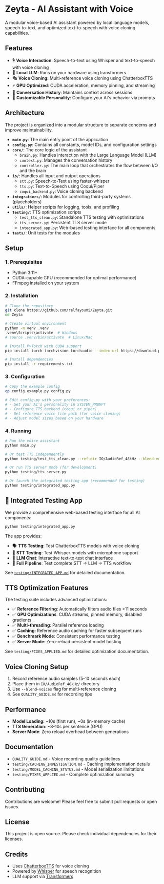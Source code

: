 # Zeyta - AI Assistant with Voice

A modular voice-based AI assistant powered by local language models, speech-to-text, and optimized text-to-speech with voice cloning capabilities.

## Features

- 🎙️ **Voice Interaction**: Speech-to-text using Whisper and text-to-speech with voice cloning
- 🧠 **Local LLM**: Runs on your hardware using transformers
- 🎭 **Voice Cloning**: Multi-reference voice cloning using ChatterboxTTS
- ⚡ **GPU Optimized**: CUDA acceleration, memory pinning, and streaming
- 📝 **Conversation History**: Maintains context across sessions
- 🎯 **Customizable Personality**: Configure your AI's behavior via prompts

## Architecture

The project is organized into a modular structure to separate concerns and improve maintainability.

- **`main.py`**: The main entry point of the application
- **`config.py`**: Contains all constants, model IDs, and configuration settings
- **`core/`**: The core logic of the assistant
  - `brain.py`: Handles interaction with the Large Language Model (LLM)
  - `context.py`: Manages the conversation history
  - `controller.py`: The main loop that orchestrates the flow between I/O and the brain
- **`io/`**: Handles all input and output operations
  - `stt.py`: Speech-to-Text using faster-whisper
  - `tts.py`: Text-to-Speech using Coqui/Piper
  - `coqui_backend.py`: Voice cloning backend
- **`integrations/`**: Modules for controlling third-party systems (placeholders)
- **`utils/`**: Helper scripts for logging, tools, and profiling
- **`testing/`**: TTS optimization scripts
  - `test_tts_clean.py`: Standalone TTS testing with optimizations
  - `tts_server.py`: Persistent TTS server mode
  - `integrated_app.py`: Web-based testing interface for all components
- **`tests/`**: Unit tests for the modules

## Setup

### 1. Prerequisites

- Python 3.11+
- CUDA-capable GPU (recommended for optimal performance)
- FFmpeg installed on your system

### 2. Installation

```bash
# Clone the repository
git clone https://github.com/relfayoumi/Zeyta.git
cd Zeyta

# Create virtual environment
python -m venv .venv
.venv\Scripts\activate  # Windows
# source .venv/bin/activate  # Linux/Mac

# Install PyTorch with CUDA support
pip install torch torchvision torchaudio --index-url https://download.pytorch.org/whl/cu121

# Install dependencies
pip install -r requirements.txt
```

### 3. Configuration

```bash
# Copy the example config
cp config.example.py config.py

# Edit config.py with your preferences:
# - Set your AI's personality in SYSTEM_PROMPT
# - Configure TTS backend (coqui or piper)
# - Set reference voice file path (for voice cloning)
# - Adjust model sizes based on your hardware
```

### 4. Running

```bash
# Run the voice assistant
python main.py

# Or test TTS independently
python testing/test_tts_clean.py --ref-dir IO/AudioRef_48kHz --blend-voices --text "Hello world"

# Or run TTS server mode (for development)
python testing/tts_server.py

# Or launch the integrated testing app (recommended for testing)
python testing/integrated_app.py
```

## 🧪 Integrated Testing App

We provide a comprehensive web-based testing interface for all AI components:

```bash
python testing/integrated_app.py
```

The app provides:
- 🗣️ **TTS Testing**: Test ChatterboxTTS models with voice cloning
- 🎤 **STT Testing**: Test Whisper models with microphone support
- 💬 **LLM Chat**: Interactive text-to-text chat interface
- 🔄 **Full Pipeline**: Test complete STT → LLM → TTS workflow

See [`testing/INTEGRATED_APP.md`](testing/INTEGRATED_APP.md) for detailed documentation.

## TTS Optimization Features

The testing suite includes advanced optimizations:

- ✅ **Reference Filtering**: Automatically filters audio files >11 seconds
- ✅ **GPU Optimizations**: CUDA streams, pinned memory, disabled gradients
- ✅ **Multi-threading**: Parallel reference loading
- ✅ **Caching**: Reference audio caching for faster subsequent runs
- ✅ **Benchmark Mode**: Consistent performance testing
- ✅ **Server Mode**: Zero-reload persistent model hosting

See `testing/FIXES_APPLIED.md` for detailed optimization documentation.

## Voice Cloning Setup

1. Record reference audio samples (5-10 seconds each)
2. Place them in `IO/AudioRef_48kHz/` directory
3. Use `--blend-voices` flag for multi-reference cloning
4. See `QUALITY_GUIDE.md` for recording tips

## Performance

- **Model Loading**: ~10s (first run), ~0s (in-memory cache)
- **TTS Generation**: ~8-10s per sentence (GPU)
- **Server Mode**: Zero reload overhead between generations

## Documentation

- `QUALITY_GUIDE.md` - Voice recording quality guidelines
- `testing/CACHING_INVESTIGATION.md` - Caching implementation details
- `testing/MODEL_CACHING_STATUS.md` - Model serialization limitations
- `testing/FIXES_APPLIED.md` - Complete optimization summary

## Contributing

Contributions are welcome! Please feel free to submit pull requests or open issues.

## License

This project is open source. Please check individual dependencies for their licenses.

## Credits

- Uses [ChatterboxTTS](https://github.com/resemble-ai/chatterbox) for voice cloning
- Powered by [Whisper](https://github.com/openai/whisper) for speech recognition
- LLM support via [Transformers](https://github.com/huggingface/transformers)
```
